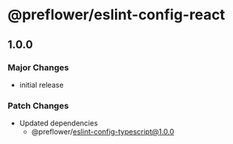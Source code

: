 # @preflower/eslint-config-react

## 1.0.0
### Major Changes

- initial release

### Patch Changes

- Updated dependencies
  - @preflower/eslint-config-typescript@1.0.0
